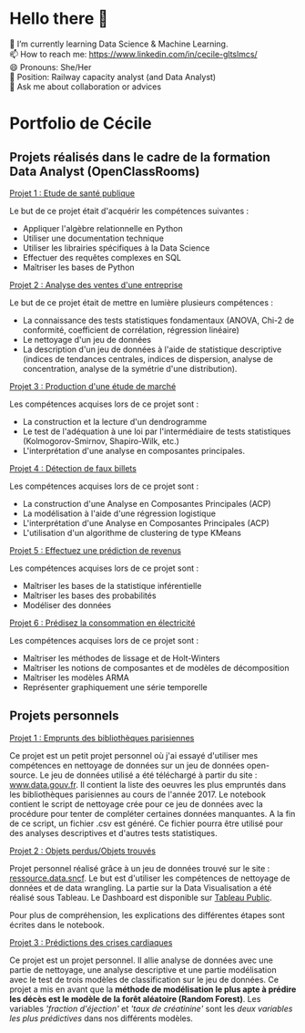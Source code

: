 # Hello there 👋
 🌱 I’m currently learning Data Science & Machine Learning.</br>
 📫 How to reach me: https://www.linkedin.com/in/cecile-gltslmcs/ </br>
 😄 Pronouns: She/Her </br>
 🔭 Position: Railway capacity analyst (and Data Analyst) </br>
 💬 Ask me about collaboration or advices </br>
 
 
<!--
**Sylvariane/Sylvariane** is a ✨ _special_ ✨ repository because its `README.md` (this file) appears on your GitHub profile.

Here are some ideas to get you started:

- 🔭 I’m currently working on ...
- 👯 I’m looking to collaborate on ...
- 🤔 I’m looking for help with ...
- 📫 How to reach me: ...

-->
# Portfolio de Cécile

## Projets réalisés dans le cadre de la formation Data Analyst (OpenClassRooms)

[Projet 1 : Etude de santé publique](https://github.com/Sylvariane/Etude-sante-publique)

Le but de ce projet était d'acquérir les compétences suivantes : 
- Appliquer l'algèbre relationnelle en Python
- Utiliser une documentation technique
- Utiliser les librairies spécifiques à la Data Science
- Effectuer des requêtes complexes en SQL
- Maîtriser les bases de Python

[Projet 2 : Analyse des ventes d'une entreprise](https://github.com/Sylvariane/Analyse-des-ventes-d-une-entreprise)

Le but de ce projet était de mettre en lumière plusieurs compétences :

- La connaissance des tests statistiques fondamentaux (ANOVA, Chi-2 de conformité, coefficient de corrélation, régression linéaire)
- Le nettoyage d'un jeu de données
- La description d'un jeu de données à l'aide de statistique descriptive (indices de tendances centrales, indices de dispersion, analyse de concentration, analyse de la symétrie d'une distribution).


[Projet 3 : Production d'une étude de marché](https://github.com/Sylvariane/production_etude_de_marche)

Les compétences acquises lors de ce projet sont :

- La construction et la lecture d'un dendrogramme
- Le test de l'adéquation à une loi par l'intermédiaire de tests statistiques (Kolmogorov-Smirnov, Shapiro-Wilk, etc.)
- L'interprétation d'une analyse en composantes principales.

[Projet 4 : Détection de faux billets](https://github.com/Sylvariane/detection_faux_billets)


Les compétences acquises lors de ce projet sont : 
- La construction d'une Analyse en Composantes Principales (ACP)
- La modélisation à l'aide d'une régression logistique
- L'interprétation d'une Analyse en Composantes Principales (ACP)
- L'utilisation d'un algorithme de clustering de type KMeans

[Projet 5 : Effectuez une prédiction de revenus](https://github.com/Sylvariane/prediction_revenus)

Les compétences acquises lors de ce projet sont : 
- Maîtriser les bases de la statistique inférentielle
- Maîtriser les bases des probabilités
- Modéliser des données

[Projet 6 : Prédisez la consommation en électricité](https://github.com/Sylvariane/prediction_conso_electrique)

Les compétences acquises lors de ce projet sont : 
- Maîtriser les méthodes de lissage et de Holt-Winters
- Maîtriser les notions de composantes et de modèles de décomposition
- Maîtriser les modèles ARMA
- Représenter graphiquement une série temporelle

## Projets personnels

[Projet 1 : Emprunts des bibliothèques parisiennes](https://github.com/Sylvariane/Nettoyage-emprunt-bibliotheque)

Ce projet est un petit projet personnel où j'ai essayé d'utiliser mes compétences en nettoyage de données sur un jeu de données open-source. Le jeu de données utilisé a été téléchargé à partir du site : www.data.gouv.fr. Il contient la liste des oeuvres les plus empruntés dans les bibliothèques parisiennes au cours de l'année 2017.
Le notebook contient le script de nettoyage crée pour ce jeu de données avec la procédure pour tenter de compléter certaines données manquantes. A la fin de ce script, un fichier .csv est généré. Ce fichier pourra être utilisé pour des analyses descriptives et d'autres tests statistiques.

[Projet 2 : Objets perdus/Objets trouvés](https://github.com/Sylvariane/objets_trouves_sncf)

Projet personnel réalisé grâce à un jeu de données trouvé sur le site : [ressource.data.sncf](https://ressources.data.sncf.com/explore/?sort=modified). 
Le but est d'utiliser les compétences de nettoyage de données et de data wrangling. La partie sur la Data Visualisation a été réalisé sous Tableau. 
Le Dashboard est disponible sur [Tableau Public](https://public.tableau.com/profile/c.cile.guillot#!/vizhome/objets_perdus/Tableaudebord1?publish=yes).

Pour plus de compréhension, les explications des différentes étapes sont écrites dans le notebook. 

[Projet 3 : Prédictions des crises cardiaques](https://github.com/Sylvariane/Prediction_crise_cardiaque)

Ce projet est un projet personnel. Il allie analyse de données avec une partie de nettoyage, une analyse descriptive et une partie modélisation avec le test de trois modèles de classification sur le jeu de données. Ce projet a mis en avant que la **méthode de modélisation le plus apte à prédire les décès est le modèle de la forêt aléatoire (Random Forest)**. Les variables *'fraction d'éjection'* et *'taux de créatinine'* sont les *deux variables les plus prédictives* dans nos différents modèles. 



